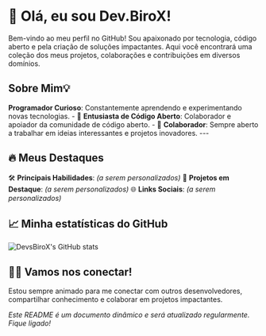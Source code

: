 # 👋 Olá, eu sou Dev.BiroX!

Bem-vindo ao meu perfil no GitHub! Sou apaixonado por tecnologia, código aberto e pela criação de soluções impactantes. Aqui você encontrará uma coleção dos meus projetos, colaborações e contribuições em diversos domínios.

## Sobre Mim💡 

**Programador Curioso**: Constantemente aprendendo e experimentando novas tecnologias. - 🌱 **Entusiasta de Código Aberto**: Colaborador e apoiador da comunidade de código aberto. - 🤝 **Colaborador**: Sempre aberto a trabalhar em ideias interessantes e projetos inovadores. --- 

## 🔥 Meus Destaques

🛠️ **Principais Habilidades**: *(a serem personalizados)*
📂 **Projetos em Destaque**: *(a serem personalizados)*
🌐 **Links Sociais**: *(a serem personalizados)*

## 📈 Minha estatísticas do GitHub

![DevsBiroX's GitHub stats](https://github-readme-stats.vercel.app/api?username=DevsBiroX&show_icons=true&theme=radical)

## 🧑‍💻 Vamos nos conectar! 

Estou sempre animado para me conectar com outros desenvolvedores, compartilhar conhecimento e colaborar em projetos impactantes.

*Este README é um documento dinâmico e será atualizado regularmente. Fique ligado!*
